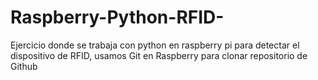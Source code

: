 # Raspberry-Python-RFID-
Ejercicio donde se trabaja con python en raspberry pi para detectar el dispositivo de RFID, usamos Git en Raspberry para clonar repositorio de Github
